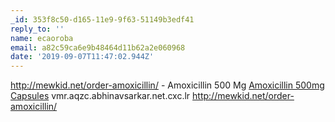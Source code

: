 ```yaml
---
_id: 353f8c50-d165-11e9-9f63-51149b3edf41
reply_to: ''
name: ecaoroba
email: a82c59ca6e9b48464d11b62a2e060968
date: '2019-09-07T11:47:02.944Z'
---
```

http://mewkid.net/order-amoxicillin/ - Amoxicillin 500 Mg <a href="http://mewkid.net/order-amoxicillin/">Amoxicillin 500mg Capsules</a> vmr.aqzc.abhinavsarkar.net.cxc.lr http://mewkid.net/order-amoxicillin/
